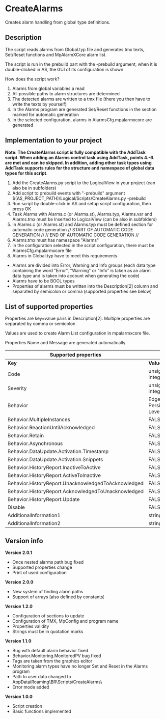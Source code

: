 # CreateAlarms

Creates alarm handling from global type definitions.

## Description

The script reads alarms from Global.typ file and generates tmx texts, Set/Reset functions and MpAlarmXCore alarm list.

The script is run in the prebuild part with the -prebuild argument, when it is double-clicked in AS, the GUI of its configuration is shown.

How does the script work?

1. Alarms from global variables a read
2. All possible paths to alarm structures are determined
3. The detected alarms are written to a tmx file (there you then have to write the texts by yourself)
4. In the Alarms program are generated Set/Reset functions in the section marked for automatic generation
5. In the selected configuration, alarms in AlarmsCfg.mpalarmxcore are generated

## Implementation to your project

__Note: The CreateAlarms script is fully compatible with the AddTask script. When adding an Alarms control task using AddTask, points 4.-6. are met and can be skipped. In addition, adding other task types using AddTask supports rules for the structure and namespace of global data types for this script.__
1. Add the CreateAlarms.py script to the LogicalView in your project (can also be in subfolders)
2. Add script to prebuild events with "-prebuild" argument
	$(AS_PROJECT_PATH)/Logical/Scripts/CreateAlarms.py -prebuild
3. Run script by double-click in AS and setup script configuration, then press OK
4. Task Alarms with Alarms.c (or Alarms.st), Alarms.typ, Alarms.var and Alarms.tmx must be Inserted to LogicalView
	(can be also in subfolders)
5. In Alarms.c (or Alarms.st) and Alarms.typ must be defined section for automatic code generation
	// START OF AUTOMATIC CODE GENERATION //
	// END OF AUTOMATIC CODE GENERATION //
6. Alarms.tmx must has namespace "Alarms"
7. In the configuration selected in the script configuration, there must be AlarmsCfg.mpalarmxcore file
8. Alarms in Global.typ have to meet this requirements
- Alarms are divided into Error, Warning and Info groups (each data type containing the word "Error", "Warning" or "Info" is taken as an alarm data type and is taken into account when generating the code)
- Alarms have to be BOOL types
- Properties of alarms must be written into the Description[2] column and separated by semicolon or comma (supported properties see below)

## List of supported properties

Properties are key=value pairs in Description[2]. Multiple properties are separated by comma or semicolon.

Values are used to create Alarm List configuration in mpalarmxcore file.

Properties Name and Message are generated automatically.

| Supported properties                      			|                                             |
|-------------------------------------------------------|---------------------------------------------|
| __Key__												| __Value__                                   |
| Code													| unsigned integer                            |
| Severity                               			   	| unsigned integer                            |
| Behavior                               			   	| EdgeAlarm, PersistentAlarm, LevelMonitoring |
| Behavior.MultipleInstances             			   	| FALSE, TRUE                                 |
| Behavior.ReactionUntilAcknowledged	        		| FALSE, TRUE                                 |
| Behavior.Retain										| FALSE, TRUE                                 |
| Behavior.Asynchronous                     			| FALSE, TRUE                                 |
| Behavior.DataUpdate.Activation.Timestamp  			| FALSE, TRUE                                 |
| Behavior.DataUpdate.Activation.Snippets   			| FALSE, TRUE                                 |
| Behavior.HistoryReport.InactiveToActive   			| FALSE, TRUE                                 |
| Behavior.HistoryReport.ActiveToInactive   			| FALSE, TRUE                                 |
| Behavior.HistoryReport.UnacknowledgedToAcknowledged   | FALSE, TRUE                                 |
| Behavior.HistoryReport.AcknowledgedToUnacknowledged   | FALSE, TRUE                                 |
| Behavior.HistoryReport.Update							| FALSE, TRUE                                 |
| Disable												| FALSE, TRUE                                 |
| AdditionalInformation1								| string                                      |
| AdditionalInformation2								| string                                      |

## Version info
__Version 2.0.1__
- Once nested alarms path bug fixed
- Supported properties change
- Print of used configuration
	
__Version 2.0.0__
- New system of finding alarm paths
- Support of arrays (also defined by constants)

__Version 1.2.0__
- Configuration of sections to update
- Configuration of TMX, MpConfig and program name
- Properties validity
- Strings must be in quotation marks

__Version 1.1.0__
- Bug with default alarm behavior fixed
- Behavior.Monitoring.MonitoredPV bug fixed
- Tags are taken from the graphics editor
- Monitoring alarm types have no longer Set and Reset in the Alarms program
- Path to user data changed to AppData\Roaming\BR\Scripts\CreateAlarms\
- Error mode added
	
__Version 1.0.0__

- Script creation
- Basic functions implemented
